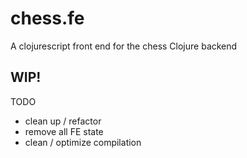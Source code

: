 # chess.fe

A clojurescript front end for the chess Clojure backend

## WIP!
TODO
- clean up / refactor
- remove all FE state
- clean / optimize compilation
